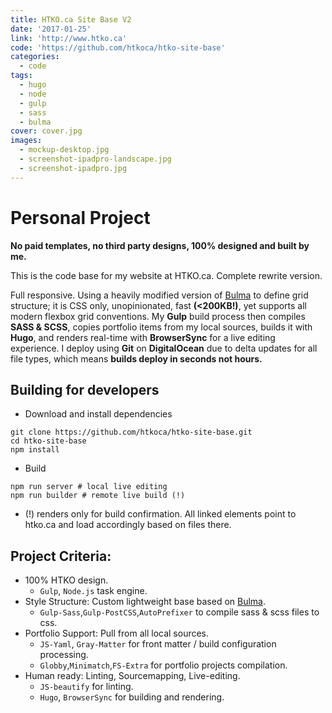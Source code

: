 ```yaml
---
title: HTKO.ca Site Base V2
date: '2017-01-25'
link: 'http://www.htko.ca'
code: 'https://github.com/htkoca/htko-site-base'
categories:
  - code
tags:
  - hugo
  - node
  - gulp
  - sass
  - bulma
cover: cover.jpg
images:
  - mockup-desktop.jpg
  - screenshot-ipadpro-landscape.jpg
  - screenshot-ipadpro.jpg
---
```

# Personal Project
**No paid templates, no third party designs, 100% designed and built by me.**

This is the code base for my website at HTKO.ca. Complete rewrite version.

Full responsive. Using a heavily modified version of [Bulma](http://bulma.io/) to define grid structure; it is CSS only, unopinionated, fast **(&lt;200KB!)**, yet supports all modern flexbox grid conventions. My **Gulp** build process then compiles **SASS & SCSS**, copies portfolio items from my local sources, builds it with **Hugo**, and renders real-time with **BrowserSync** for a live editing experience. I deploy using **Git** on **DigitalOcean** due to delta updates for all file types, which means **builds deploy in seconds not hours.**

## Building for developers
* Download and install dependencies
```
git clone https://github.com/htkoca/htko-site-base.git
cd htko-site-base
npm install
```
* Build
```
npm run server # local live editing
npm run builder # remote live build (!)
```
* (!) renders only for build confirmation. All linked elements point to htko.ca and load accordingly based on files there.

## Project Criteria:
* 100% HTKO design.
  * `Gulp`, `Node.js` task engine.
* Style Structure: Custom lightweight base based on [Bulma](http://bulma.io/).
  * `Gulp-Sass`,`Gulp-PostCSS`,`AutoPrefixer` to compile sass & scss files to css.
* Portfolio Support: Pull from all local sources.
  * `JS-Yaml`, `Gray-Matter` for front matter / build configuration processing.
  * `Globby`,`Minimatch`,`FS-Extra` for portfolio projects compilation.
* Human ready: Linting, Sourcemapping, Live-editing.
  * `JS-beautify` for linting.
  * `Hugo`, `BrowserSync` for building and rendering.

